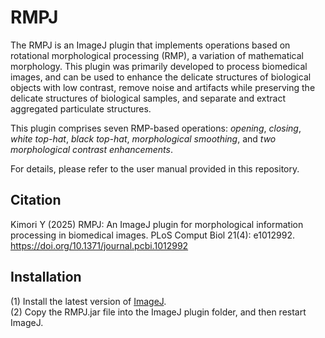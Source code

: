 # RMPJ

The RMPJ is an ImageJ plugin that implements operations based on rotational morphological processing (RMP), a variation of mathematical morphology. This plugin was primarily developed to process biomedical images, and can be used to enhance the delicate structures of biological objects with low contrast, remove noise and artifacts while preserving the delicate structures of biological samples, and separate and extract aggregated particulate structures.  

This plugin comprises seven RMP-based operations: *opening*, *closing*, *white top-hat*, *black top-hat*, *morphological smoothing*, and *two morphological contrast enhancements*.  

For details, please refer to the user manual provided in this repository.


## Citation
Kimori Y (2025) RMPJ: An ImageJ plugin for morphological information processing in biomedical images. PLoS Comput Biol 21(4): e1012992. 
https://doi.org/10.1371/journal.pcbi.1012992

## Installation  
(1) Install the latest version of [ImageJ](https://imagej.net/ij/download.html).  
(2) Copy the RMPJ.jar file into the ImageJ plugin folder, and then restart ImageJ.
